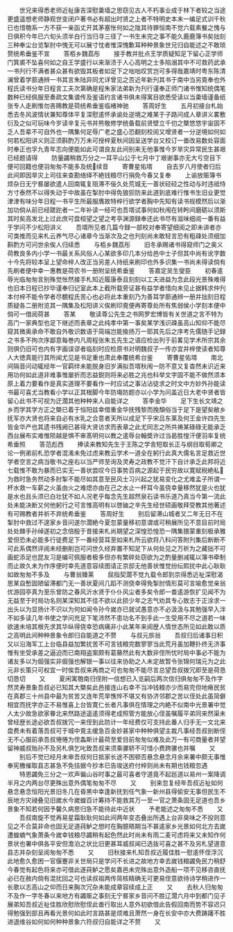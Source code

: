 <!-- { "loadSidebar": true } -->
　　世兄来得悉老师近祉康吉深慰羮墙之思窃见古人不朽事业成于林下者较之当途更盛遥想老师静观世变闭户著书必有超出时贤之上者不特明史本末一编足式训千秋已也惜匏系一方不获一亲函丈开其茅塞怅何如之陇其待罪恒南不觉六载素餐之愧与日俱积今年已六旬头须半白行当归寻三径了一书生未完之事不能久鹿鹿簿书矣拙刻三种奉尘台览掣肘中愧无可以展寸忱者惟深愧歉耳种种景象世兄归自能述之不敢琐赘统希垂鉴不宣
　　答栢乡魏荔彤
　　接手教并批点王学质疑知足下留心正学师门箕裘不坠喜何如之自王学盛行以来渐渍于人心高明之士多陷溺其中不可救药武承一书刋行不满者甚众甚有欲毁其板者如足下之咄咄叹赏岂可多得哉嘉靖时粤东陈清澜曾着学蔀通辨一书其言朱陆异同尤详曾见之否近年新刋其书于南中当另覔奉也外程氏读书分年日程言工夫次第确是程朱家法弟新为刋行谨奉正师门诸书惟知统偶笔数种已经佩服至奏疏文集谱传及鉴语约言诸书俱未得寓目欲悉受读以当羮墙谨备纸张专人走刷惟勿吝赐教是荷统希垂鉴临楮神驰
　　答周好生
　　五月初接台札始悉去冬风波情状兼知尊体平复深慰逺怀承谕处逆境之难某于子路问成人章讲义畧敷衍及之似可玩味今岁读辛复元书并熊敬修学统备载前贤壁立千仞之槩悠悠宇宙固不乏人吾辈不可自外也一隅集何足辱广老之盛心恐翻刻校阅又增贤者一分逆境如何如何若松阳讲义则正须斟酌万万未可授梓夏秋间因呈送学台又校订一畨改易数处容面时奉正也孚九青年志向便能如此可谓良友此间别来无他事惟今岁旱灾异常民生甚艰已经题请得
　　防量蠲稍救万分之一耳平山公于七月中丁艰谢事亦无大亏空目下便可回籍也便羽匆匆不能多及统续音
　　寄曹星佑壻
　　自去岁八月使者归后此间即因旱灾上司往来查勘络绎不絶钱粮尽行捐免今春又复奉
　　上谕放赈簿书烦杂日无宁晷屡欲遣人回南辄复阻滞不佞久处荒城无一善状硁硁之性动与时违祗恃方寸泰然不以得失动于中故虽在掣肘中得免狼狈防来此道到底难行惟书生旧业更觉津津有味分年日程一书平生所最服膺故特梓行欲学者胸中先知有读书规模然后以渐加功倘从前已经蹉跎者一二年补读一经可也吾壻试事何如秋闱在转盻间磨砺以须斯其时矣高发北上过此庶可盘桓望之望之考亭渊源録奉还此书尽有滋味细阅一番有益于学问不少松阳讲义
　　吾壻所见者几篇今録一部校对奉寄望细阅之即未讲者亦可类推而见来札云养气尽心诸章今当渐次及之也刋刻尚未敢轻言恐有粗疎处须细加斟酌方可问世余俟人归续悉
　　与栢乡魏荔彤
　　旧冬承赐诸书得窥师门之奥义荷教良多内小学一书最关系风俗人心某欲多印几本分给邑中士子但其中尚有讹字数十今先将较本呈上望命梓人改正当另差人持纸来刷印也外多识集一书尚未得读倘有先刷者便中幸一惠教是荷农书一册附呈统希垂鉴
　　答嘉定吴生燮臣
　　初春逺辱光临匆匆言别殊觉怅然接手札知近履康泰且刻刻以工夫进益为念此段光景殊难得也旧本日程已抄毕谨奉归记室此本上截所载旁证甚有益学者惜向未见止据韩求仲刋本付梓不能令学者尽覩程氏苦心也必将此本重刻乃为善耳学蔀通辨一册并拙刻日程质疑各二册附览其一隅集及松阳讲义俟刷印覔便再寄尊处所有焦弱侯小学刻本便中倘可一借阅荷甚
　　答某
　　敬读尊公先生之书网罗宏博皆有关世道之言不特为高门一家典型也足下继述而表章之此纯孝中第一事矣某学浅识疎虽高山知仰不能尽窥其微奥承命不敢自外敬识数语于简端岂能揄扬万一耶其先后之序考先儒随手记録之书多不拘次序鄙意每巻内凡周程张朱五先生之语应检出列于前畧见学术所宗其余则俱仍旧可也内有字画误谬者临刻时应检原书对明魏叔子一传亦宜并梓使读者知尊人大徳真能行其所闻尤见是书足重也肃此奉覆统希台鉴
　　寄曹星佑壻
　　南北间隔音问动辄经年一官羁绊未能脱身旧岁满拟吾壻秋闱一防不意又复杳然未识近来用功何如此道非难事惟屡折而志益鋭则将来必胜之兆也科举文字固不能不做然须本原上着力要看作是真实道理不要看作一时应试之事沾沾徒求之时文中方妙外孙能读书最可喜尤当教看小学以正其根脚今年防塲防题亦以小学为问盖近日大老中贤者皆留心此书不可视为迂濶其他种种来人自能详之
　　答李金华
　　足下生长文靖之乡而学其学方正之槩已着于恒阳兹幸借重金华抚残黎而挽頽俗当于足下是望矣敝乡抚军亦大贤也将来自必有水乳之合意者天所以成足下乎宋吕东莱及何王金许四先生皆金华产也其遗书残阙已甚得大贤访求而表章之此尤同志之所共祷某碌碌无能承乏西台展布实难惟陨越是惧不审髙明何以教之逺辱台翰奬许过当曷胜惶汗便羽率复统希垂照
　　答范彪西
　　捧读来教知先生于王陈之学舎短取长正与纲目取荀卿之论一例弟前札恐学者混淆未免过虑来教云学术一道全在躬行此真大儒名言足救近世学者空言之病当敬书之座右以当严师至询及灵寿之政教不觉汗下自计承乏此邦将近七载惟不敢为暴而已实无一善状尝叹今日事势百病之源起于民穷故以寛赋税絶私为救时急务然动多肘掣不能尽如其意至民风士习兴起之犹易变化之尤难孟子所谓一杯水救一车薪之火虽由火之难熄亦由在己之水止一杯耳今虽侥幸量移然犹是火也犹是水也且头须已白壮犹不如人况老乎每念先生超然泉石读书乐道乃真当今第一流此处未能决断又何他躬行之可言惟高明有以啓廸之辛先生经世硕画敬拜受教其他著述有可赐教者并祈不弃统希垂鉴
　　答周好生
　　别后留滞山城者又二年无日不在掣肘中救过不遑家乡音问遂尔濶絶今夏忽蒙量移初意谓或可稍展所见不意目前时局处处棘手孙绰遂初之念倍殷于昔接来札尚期望之深惶恐惶恐一隅集猥蒙重刻极承雅爱但恐未必能多行徒费足下一番经营耳至如来札所云欲将八科问答附刋集后断断不可此系偶然评阅未经删削岂可问世久经弃置不知足下从何处见之万祈为之藏拙不可画蛇添足也昆友习是编可佩服者极多但亦有繁碎处窃欲为之酌量删减辄以簿书牵制而止故久未为作序便时幸先道意容续图请正京邸无他善状惟觉纷纭熙扰中此心耿耿如故匆匆不多及
　　与曹翁臻莱
　　屈指契濶不觉九载令郎到京得悉近祉深慰渴思某自慙固陋留滞都门无一善状夏间几蹈不测侥幸得免掣肘情形莫可言喻愈觉亲翁优游园亭真为至乐曾防之春风沂水贤于仆仆风尘者多矣令郎一畨逺游恢扩见闻不为无益至于时局功名则某深知其不佳不欲以此损少年之志气劝其专心致志于正涂求一出头以为显扬计不识以为何如闻令孙今嵗亦已就试愚意亦不必汲汲与其勉强早入泮不如多读几年书使之学问充足下笔沛然不患功名不到手此一生受用不尽之道若一味欲速未培其根先求其华纵得侥幸恐病痛非小此某年来阅歴人情世态所见如此敢以质之高明此间种种景象令郎归自能道之不赘
　　与叔元旂翁
　　吾叔归后诸事日积又以沿海军工上台临县益加繁扰苦不可言钱粮完数寥寥当此荒月虽加鞭扑终无济事惟有坐受承差之逼迫而已南翔盗案颇有葛藤然此有大数非侄所忧时局中事必不能为诸友多以为倔强实非倔强也解银一事以往来协助之人未定故暂令张锦何瑞元为之此元非长策只可权宜一时俟吾叔来再商之可也匆匆不能尽言总望吾叔拨冗即至是荷恳切恳切
　　又
　　夏闲寓匏南归侄附一信想已入览嗣后两次信归俱匆匆不及作字然灵寿景象吾叔必已知其大槩矣此邑接连山右幸不当冲钱粮亦少而易完但地瘠民贫在真郡三十州县中最为贫苦又连年荒旱憔悴不堪又有协济邻郡之苦以侄处此虽简僻相宜而抚字亦正不易惟喜上台皆寛仁长者凡事俱在情理之内絶不似南中光景署中觉人太少故急欲家眷北来然路途遥逺须得老成照管方能放心侄虽嘱履平弟同来然渠未曾经歴长途必欲吾叔拨冗一来侄到此防计一年经费仅可支持此番人归手无一文北来盘费未有着落吾叔可于城中覔主缓急百金妙甚家中种种俱望主裁凡事经吾叔剖断侄无不心服前承吾叔惓惓为侄螽斯计最荷至爱目前匆匆似难及此万一有可商量者并望留神威叔贻孙不及另札俱乞叱致吾叔来须乘骡轿不可惜小费跨骡也并嘱
　　又
　　别后不觉已经月未审吾叔何日抵家长途不困顿否悬念悬念月余来署中颇无事惟奉宪檄催取县志甚急不免拮据今抄本已告竣送府付梓则尚未有期也钱粮忽遇
　　特恩蠲免三分之一欢声徧山谷时事之最可喜者守道竟不起廵道以易州一案降调半月之内两台尽更殊出意外偶笔匆匆不尽
　　又
　　别来忽复经年吾叔近祉如何悬念悬念恒阳光景旧冬几在昏黑中幸逢新抚到任气象一新州县得偷安无事但民生不辰地方灾祲叠见旧嵗水今嵗蝗百计筹持不能救其万一至一官之萧条固无足道也吾乡景象不知若何因予馨久病思归急不能待此中近状
　　予老能述之匆匆不悉
　　又
　　吾叔南旋不觉再易星霜耿耿何如此间两年变态叠出所遇上台非臭味之不投则意见之不合莫非命也固无足道莼鲈之想时在胸臆晤期当不甚逺家乡光景如何北方去嵗遭蝗蝻气象萧条今嵗幸钱粮尽蠲稍有起色然此时尚未有雨二麦可虑将来又未知作何景状也署中俱各平安但澹泊之状比旧更甚耳威叔闻已选抜可喜之甚不及另札望道意县志并杂刻呈阅匆匆不悉
　　又
　　旧秋接来札知吾叔近履佳胜一慰逺怀侄浮沉此地愈久愈困一官偃蹇非关世局只是学问不长进之故地方幸去嵗钱粮蠲免民力稍舒今春觉有起色将来亦可借此遂莼鲈之愿矣嘉邑未完殊出意外造船一项不见移咨直抚必已在赦内倘有混扰回之可也读叔祖两传简核精确无可更易侄意欲待诗学稍进作一长歌以志高山之仰而日来胸次冗杂未能成章容续成上正
　　又
　　去秋人归匆匆不及作一字冬春以来地方有蠲赈之事刻无宁晷家乡音问不胜辽濶六月中到都门见子展弟知吾叔近祉佳胜欣慰欣慰侄此畨行取出人意外初欲借此告假回南而势不容迟只得勉强到部且再看光景何如此时言路甚是烦难且萧然一身在长安中亦大费踌躇不胜进退维谷如何如何种种景象六符叔归自能详之不赘
　　又

